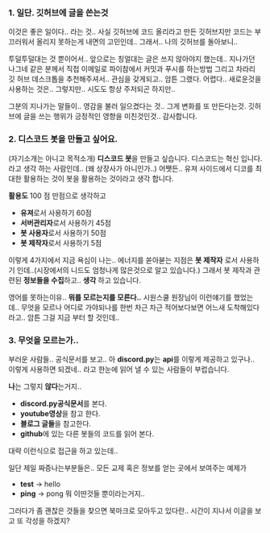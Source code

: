 ### 1. 일단. 깃허브에 글을 쓴는것
이것은 좋은 일이다.. 라는 것.. 사실 깃허브에 코드 올리라고 만든 깃허브지만
코드는 부끄러워서 올리지 못하는게 내면의 고민인데.. 그래서.. 나의 깃허브를 돌아보니.. 

투덜투덜대는 것 뿐이어서.. 앞으로는 칭얼대는 글은 쓰지 않아야지 했는데.. 
지나가던 나그네 같은 분께서 직접 이메일로 파이참에서 커밋과 푸시를 하는방법
그리고 차라리 깃 허브 데스크톱을 추천해주셔서.. 관심을 갖게되고.. 암튼 그랬다. 
어렵다.. 새로운것을 사용하는 것은.. 그렇지만.. 시도도 항상 주저되곤 하지만..

그분의 지나가는 말들이.. 영감을 불러 일으켰다는 것.. 그게 변화를 또 만든다는것.
깃허브에 글을 쓰는 행위가 긍정적인 영향을 미친것인것.. 감사합니다. 

### 2. 디스코드 봇을 만들고 싶어요. 
(자기소개는 아니고 목적소개) **디스코드 봇**을 만들고 싶습니다. 디스코드는 혁신 입니다. 라고 생각 하는 사람인데.. (왜 상장사가 아니인가..)
어쨋든.. 유져 사이드에서 디코를 최대한 활용하는 것이 봇을 활용하는 것이라고 생각 합니다. 

**활용도** 100 점 만점으로 생각하고
- **유져**로서 사용하기 60점
- **서버관리자**로서 사용하기 45점
- **봇 사용자**로서 사용하기 50점
- **봇 제작자**로서 사용하기 5점

이렇게 4가지에서 지금 욕심이 나는.. 에너지를 쏟아붇는 지점은 
**봇 제작자** 로서 사용하기 인데..(시장에서의 니드도 엄청나게 많은것으로 알고 있습니다.) 
그래서 봇 제작과 관련된 **정보들을 수집**하고.. **생각** 하고 있습니다. 

영어를 못하는이유.. **뭐를 모르는지를 모른다..**  시원스쿨 원장님이 이런얘기를 했었는데.. 
무엇을 모르나 어디로 가야되나를 한번 차근 차근 적어보다보면 어느새 도착해있다라고.. 
암튼 그걸 지금 부터 할 것인데.. 

### 3. 무엇을 모르는가.. 
부러운 사람들.. 
공식문서를 보고.. 아 **discord.py**는 **api**를 이렇게 제공하고 있구나.. 이렇게 사용하면 되겠네.. 라고
한눈에 읽어 낼 수 있는 사람들이 부럽습니다.

**나**는 그렇지 **않다**는거지..

- **discord.py공식문서**를 본다.
- **youtube영상**을 참고 한다.
- **블로그 글들**을 참고한다. 
- **github**에 있는 다른 봇들의 코드를 읽어 본다.

대략 이런식으로 접근을 하고 있는데.. 

일단 제일 짜증나는부분들은.. 모든 교제 혹은 정보를 얻는 곳에서 보여주는 예제가
- **test** -> hello
- **ping** -> pong
뭐 이딴것들 뿐이라는거지..
  
그러다가 좀 괜찮은 것들을 찾으면 북마크로 모아두고 있다란.. 
시간이 지나서 이글을 보고 또 각성을 하겠지?





